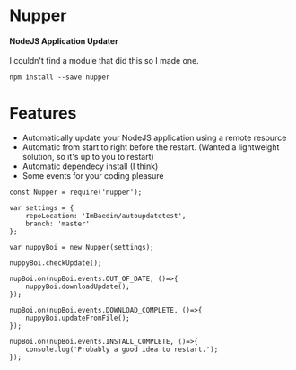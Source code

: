 # Nupper
#### NodeJS Application Updater

I couldn't find a module that did this so I made one.

`npm install --save nupper`

# Features

  - Automatically update your NodeJS application using a remote resource
  - Automatic from start to right before the restart. (Wanted a lightweight solution, so it's up to you to restart)
  - Automatic dependecy install (I think)
  - Some events for your coding pleasure  
  

```
const Nupper = require('nupper');

var settings = {
    repoLocation: 'ImBaedin/autoupdatetest',
    branch: 'master'
};

var nuppyBoi = new Nupper(settings);

nuppyBoi.checkUpdate();

nupBoi.on(nupBoi.events.OUT_OF_DATE, ()=>{
    nuppyBoi.downloadUpdate();
});

nupBoi.on(nupBoi.events.DOWNLOAD_COMPLETE, ()=>{
    nuppyBoi.updateFromFile();
});

nupBoi.on(nupBoi.events.INSTALL_COMPLETE, ()=>{
    console.log('Probably a good idea to restart.');
});
```

